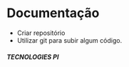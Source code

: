 # Documentação

- Criar repositório
- Utilizar git para subir algum código.

##### *TECNOLOGIES PI*
